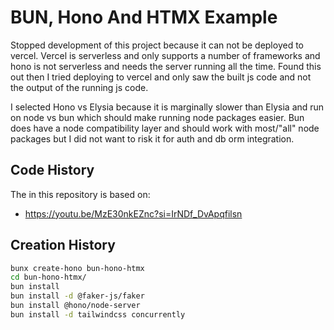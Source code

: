# BUN, Hono And HTMX Example

Stopped development of this project because it can not
be deployed to vercel.
Vercel is serverless and only supports a number of frameworks and
hono is not serverless and needs the server running all the time.
Found this out then I tried deploying to vercel and only saw the
built js code and not the output of the running js code.

I selected Hono vs Elysia because it is marginally slower than Elysia
and run on node vs bun which should make running node packages easier.
Bun does have a node compatibility layer and should work with most/"all"
node packages but I did not want to risk it for auth and db orm integration.

## Code History

The in this repository is based on:

- https://youtu.be/MzE30nkEZnc?si=IrNDf_DvApqfilsn

## Creation History

```bash
bunx create-hono bun-hono-htmx
cd bun-hono-htmx/
bun install
bun install -d @faker-js/faker
bun install @hono/node-server
bun install -d tailwindcss concurrently
```
